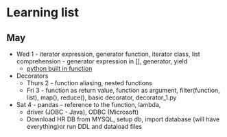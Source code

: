# Learning list

## May 
- Wed 1 - iterator expression, generator function, iterator class, list comprehension - generator expression in [], generator, yield 
    - [python built in function](https://docs.python.org/3/library/functions.html#next)
- Decorators
    - Thurs 2 - function aliasing, nested functions
    - Fri 3 - function as return value, function as argument, filter(function, list), map(), reduce(), basic decorator, decorator_1.py
- Sat 4 - pandas - reference to the function, lambda, 
    - driver (JDBC - Java), ODBC (Microsoft)
    - Download HR DB from MYSQL, setup db, import database (will have everything)or run DDL and dataload files 

  